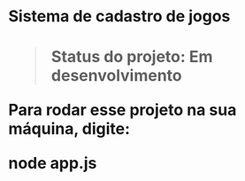 <h1>Sistema de cadastro de jogos<h1>

>Status do projeto: Em desenvolvimento

Para rodar esse projeto na sua máquina, digite:

node app.js
